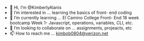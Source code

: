 - 👋 Hi, I’m @KimberlyAlanis
- 👀 I’m interested in ... learning the basics of front- end coding
- 🌱 I’m currently learning ... El Camino College Front- End 18 week bootcamp Week 1- Javascript, operations, variables, CLI, etc. 
- 💞️ I’m looking to collaborate on ... assignments, projeacts, etc
- 📫 How to reach me ... kimbob0804@verizon.net

<!---
KimberlyAlanis/KimberlyAlanis is a ✨ special ✨ repository because its `README.md` (this file) appears on your GitHub profile.
You can click the Preview link to take a look at your changes.
--->
